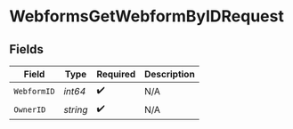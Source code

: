 # WebformsGetWebformByIDRequest


## Fields

| Field              | Type               | Required           | Description        |
| ------------------ | ------------------ | ------------------ | ------------------ |
| `WebformID`        | *int64*            | :heavy_check_mark: | N/A                |
| `OwnerID`          | *string*           | :heavy_check_mark: | N/A                |